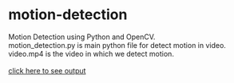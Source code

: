 # motion-detection
Motion Detection using Python and OpenCV.</br>
motion_detection.py is main python file for detect motion in video.</br>
video.mp4 is the video in which we detect motion.
</br></br>
[click here to see output](https://youtu.be/-3o7i1_hiyI)
